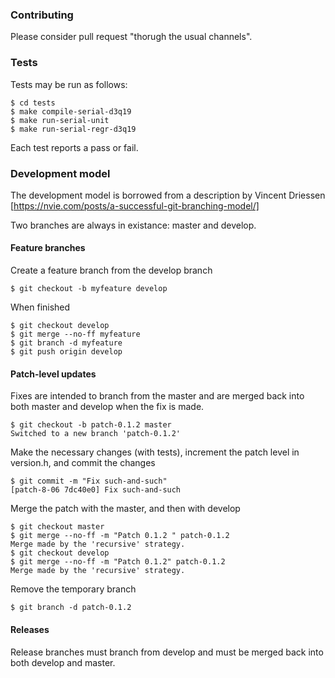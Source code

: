 
### Contributing

Please consider pull request "thorugh the usual channels".

### Tests

Tests may be run as follows:
```
$ cd tests
$ make compile-serial-d3q19
$ make run-serial-unit
$ make run-serial-regr-d3q19
```
Each test reports a pass or fail.


### Development model

The development model is borrowed from a description by Vincent Driessen
[https://nvie.com/posts/a-successful-git-branching-model/]

Two branches are always in existance: master and develop.

#### Feature branches

Create a feature branch from the develop branch
```
$ git checkout -b myfeature develop
```

When finished
```
$ git checkout develop
$ git merge --no-ff myfeature
$ git branch -d myfeature
$ git push origin develop
```

#### Patch-level updates

Fixes are intended to branch from the master and are merged back into
both master and develop when the fix is made.

```
$ git checkout -b patch-0.1.2 master
Switched to a new branch 'patch-0.1.2'
```
Make the necessary changes (with tests), increment the patch level in
version.h, and commit the changes
```
$ git commit -m "Fix such-and-such"
[patch-8-06 7dc40e0] Fix such-and-such
```

Merge the patch with the master, and then with develop
```
$ git checkout master
$ git merge --no-ff -m "Patch 0.1.2 " patch-0.1.2
Merge made by the 'recursive' strategy.
$ git checkout develop
$ git merge --no-ff -m "Patch 0.1.2" patch-0.1.2
Merge made by the 'recursive' strategy.
```

Remove the temporary branch
```
$ git branch -d patch-0.1.2
```

#### Releases

Release branches must branch from develop and must be merged back into both
develop and master.


